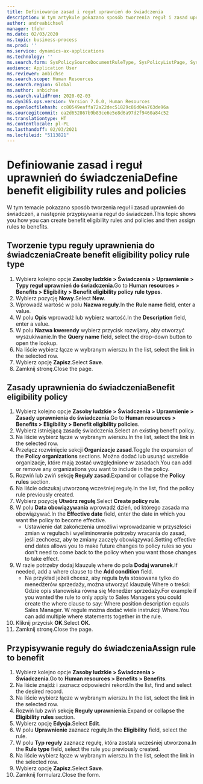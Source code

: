 ```yaml
---
title: Definiowanie zasad i reguł uprawnień do świadczenia
description: W tym artykule pokazano sposób tworzenia reguł i zasad uprawnień do świadczeń, a następnie przypisywania reguł do świadczeń.
author: andreabichsel
manager: tfehr
ms.date: 02/03/2020
ms.topic: business-process
ms.prod: ''
ms.service: dynamics-ax-applications
ms.technology: ''
ms.search.form: SysPolicySourceDocumentRuleType, SysPolicyListPage, SysPolicy, HcmBenefitEligibilityPolicy, HcmBenefit, BenefitWorkspace, HcmBenefitSummaryPart
audience: Application User
ms.reviewer: anbichse
ms.search.scope: Human Resources
ms.search.region: Global
ms.author: anbichse
ms.search.validFrom: 2020-02-03
ms.dyn365.ops.version: Version 7.0.0, Human Resources
ms.openlocfilehash: cc80549eaffa72a22dec51829c86d04a763de96a
ms.sourcegitcommit: ea2d652867b9b83ce6e5e8d6a97d2f9460a84c52
ms.translationtype: HT
ms.contentlocale: pl-PL
ms.lasthandoff: 02/03/2021
ms.locfileid: "5113821"
---
```

# <a name="define-benefit-eligibility-rules-and-policies"></a><span data-ttu-id="6bedb-103">Definiowanie zasad i reguł uprawnień do świadczenia</span><span class="sxs-lookup"><span data-stu-id="6bedb-103">Define benefit eligibility rules and policies</span></span>

<span data-ttu-id="6bedb-104">W tym temacie pokazano sposób tworzenia reguł i zasad uprawnień do świadczeń, a następnie przypisywania reguł do świadczeń.</span><span class="sxs-lookup"><span data-stu-id="6bedb-104">This topic shows you how you can create benefit eligibility rules and policies and then assign rules to benefits.</span></span>  

## <a name="create-benefit-eligibility-policy-rule-type"></a><span data-ttu-id="6bedb-105">Tworzenie typu reguły uprawnienia do świadczenia</span><span class="sxs-lookup"><span data-stu-id="6bedb-105">Create benefit eligibility policy rule type</span></span>

1. <span data-ttu-id="6bedb-106">Wybierz kolejno opcje **Zasoby ludzkie > Świadczenia > Uprawnienie > Typy reguł uprawnień do świadczenia**.</span><span class="sxs-lookup"><span data-stu-id="6bedb-106">Go to **Human resources > Benefits > Eligibility > Benefit eligibility policy rule types**.</span></span>
2. <span data-ttu-id="6bedb-107">Wybierz pozycję **Nowy**.</span><span class="sxs-lookup"><span data-stu-id="6bedb-107">Select **New**.</span></span>
3. <span data-ttu-id="6bedb-108">Wprowadź wartość w polu **Nazwa reguły**.</span><span class="sxs-lookup"><span data-stu-id="6bedb-108">In the **Rule name** field, enter a value.</span></span>
4. <span data-ttu-id="6bedb-109">W polu **Opis** wprowadź lub wybierz wartość.</span><span class="sxs-lookup"><span data-stu-id="6bedb-109">In the **Description** field, enter a value.</span></span>
5. <span data-ttu-id="6bedb-110">W polu **Nazwa kwerendy** wybierz przycisk rozwijany, aby otworzyć wyszukiwanie.</span><span class="sxs-lookup"><span data-stu-id="6bedb-110">In the **Query name** field, select the drop-down button to open the lookup.</span></span>
6. <span data-ttu-id="6bedb-111">Na liście wybierz łącze w wybranym wierszu.</span><span class="sxs-lookup"><span data-stu-id="6bedb-111">In the list, select the link in the selected row.</span></span>
7. <span data-ttu-id="6bedb-112">Wybierz opcję **Zapisz**.</span><span class="sxs-lookup"><span data-stu-id="6bedb-112">Select **Save**.</span></span>
8. <span data-ttu-id="6bedb-113">Zamknij stronę.</span><span class="sxs-lookup"><span data-stu-id="6bedb-113">Close the page.</span></span>

## <a name="benefit-eligibility-policy"></a><span data-ttu-id="6bedb-114">Zasady uprawnienia do świadczenia</span><span class="sxs-lookup"><span data-stu-id="6bedb-114">Benefit eligibility policy</span></span>

1. <span data-ttu-id="6bedb-115">Wybierz kolejno opcje **Zasoby ludzkie > Świadczenia > Uprawnienie > Zasady uprawnienia do świadczenia**.</span><span class="sxs-lookup"><span data-stu-id="6bedb-115">Go to **Human resources > Benefits > Eligibility > Benefit eligibility policies**.</span></span>
2. <span data-ttu-id="6bedb-116">Wybierz istniejącą zasadę świadczenia.</span><span class="sxs-lookup"><span data-stu-id="6bedb-116">Select an existing benefit policy.</span></span>
3. <span data-ttu-id="6bedb-117">Na liście wybierz łącze w wybranym wierszu.</span><span class="sxs-lookup"><span data-stu-id="6bedb-117">In the list, select the link in the selected row.</span></span>
4. <span data-ttu-id="6bedb-118">Przełącz rozwinięcie sekcji **Organizacje zasad**.</span><span class="sxs-lookup"><span data-stu-id="6bedb-118">Toggle the expansion of the **Policy organizations** sections.</span></span> <span data-ttu-id="6bedb-119">Można dodać lub usunąć wszelkie organizacje, które mają zostać uwzględnione w zasadach.</span><span class="sxs-lookup"><span data-stu-id="6bedb-119">You can add or remove any organizations you want to include in the policy.</span></span>
5. <span data-ttu-id="6bedb-120">Rozwiń lub zwiń sekcję **Reguły zasad**.</span><span class="sxs-lookup"><span data-stu-id="6bedb-120">Expand or collapse the **Policy rules** section.</span></span>
6. <span data-ttu-id="6bedb-121">Na liście odszukaj utworzoną wcześniej regułę.</span><span class="sxs-lookup"><span data-stu-id="6bedb-121">In the list, find the policy rule previously created.</span></span>
7. <span data-ttu-id="6bedb-122">Wybierz pozycję **Utwórz regułę**.</span><span class="sxs-lookup"><span data-stu-id="6bedb-122">Select **Create policy rule**.</span></span>
8. <span data-ttu-id="6bedb-123">W polu **Data obowiązywania** wprowadź dzień, od którego zasada ma obowiązywać.</span><span class="sxs-lookup"><span data-stu-id="6bedb-123">In the **Effective date** field, enter the date in which you want the policy to become effective.</span></span>
    * <span data-ttu-id="6bedb-124">Ustawienie dat zakończenia umożliwi wprowadzanie w przyszłości zmian w regułach i wyeliminowanie potrzeby wracania do zasad, jeśli zechcesz, aby te zmiany zaczęły obowiązywać.</span><span class="sxs-lookup"><span data-stu-id="6bedb-124">Setting effective end dates allows you to make future changes to policy rules so you don't need to come back to the policy when you want those changes to take effect.</span></span>  
9. <span data-ttu-id="6bedb-125">W razie potrzeby dodaj klauzulę where do pola **Dodaj warunek**.</span><span class="sxs-lookup"><span data-stu-id="6bedb-125">If needed, add a where clause to the **Add condition** field.</span></span>
    * <span data-ttu-id="6bedb-126">Na przykład jeżeli chcesz, aby reguła była stosowana tylko do menedżerów sprzedaży, można utworzyć klauzulę Where o treści: Gdzie opis stanowiska równa się Menedżer sprzedaży.</span><span class="sxs-lookup"><span data-stu-id="6bedb-126">For example if you wanted the rule to only apply to Sales Managers you could create the where clause to say: Where position description equals Sales Manager.</span></span> <span data-ttu-id="6bedb-127">W regule można dodać wiele instrukcji Where.</span><span class="sxs-lookup"><span data-stu-id="6bedb-127">You can add multiple where statements together in the rule.</span></span>  
10. <span data-ttu-id="6bedb-128">Kliknij przycisk **OK**.</span><span class="sxs-lookup"><span data-stu-id="6bedb-128">Select **OK**.</span></span>
11. <span data-ttu-id="6bedb-129">Zamknij stronę.</span><span class="sxs-lookup"><span data-stu-id="6bedb-129">Close the page.</span></span>

## <a name="assign-rule-to-benefit"></a><span data-ttu-id="6bedb-130">Przypisywanie reguły do świadczenia</span><span class="sxs-lookup"><span data-stu-id="6bedb-130">Assign rule to benefit</span></span>

1. <span data-ttu-id="6bedb-131">Wybierz kolejno opcje **Zasoby ludzkie > Świadczenia > Świadczenia**.</span><span class="sxs-lookup"><span data-stu-id="6bedb-131">Go to **Human resources > Benefits > Benefits**.</span></span>
2. <span data-ttu-id="6bedb-132">Na liście znajdź i zaznacz odpowiedni rekord.</span><span class="sxs-lookup"><span data-stu-id="6bedb-132">In the list, find and select the desired record.</span></span>
3. <span data-ttu-id="6bedb-133">Na liście wybierz łącze w wybranym wierszu.</span><span class="sxs-lookup"><span data-stu-id="6bedb-133">In the list, select the link in the selected row.</span></span>
4. <span data-ttu-id="6bedb-134">Rozwiń lub zwiń sekcję **Reguły uprawnienia**.</span><span class="sxs-lookup"><span data-stu-id="6bedb-134">Expand or collapse the **Eligibility rules** section.</span></span>
5. <span data-ttu-id="6bedb-135">Wybierz opcję **Edycja**.</span><span class="sxs-lookup"><span data-stu-id="6bedb-135">Select **Edit**.</span></span>
6. <span data-ttu-id="6bedb-136">W polu **Uprawnienie** zaznacz regułę.</span><span class="sxs-lookup"><span data-stu-id="6bedb-136">In the **Eligibility** field, select the rule.</span></span>
7. <span data-ttu-id="6bedb-137">W polu **Typ reguły** zaznacz regułę, która została wcześniej utworzona.</span><span class="sxs-lookup"><span data-stu-id="6bedb-137">In the **Rule type** field, select the rule you previously created.</span></span>
9. <span data-ttu-id="6bedb-138">Na liście wybierz łącze w wybranym wierszu.</span><span class="sxs-lookup"><span data-stu-id="6bedb-138">In the list, select the link in the selected row.</span></span>
10. <span data-ttu-id="6bedb-139">Wybierz opcję **Zapisz**.</span><span class="sxs-lookup"><span data-stu-id="6bedb-139">Select **Save**.</span></span>
11. <span data-ttu-id="6bedb-140">Zamknij formularz.</span><span class="sxs-lookup"><span data-stu-id="6bedb-140">Close the form.</span></span>

